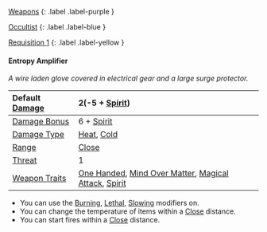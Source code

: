 [Weapons](Game/Weapons-List)
{: .label .label-purple }

[Occultist](Game/Occultist)
{: .label .label-blue }

[Requisition 1](Game/Deployment#Requisition)
{: .label .label-yellow }
#### Entropy Amplifier
*A wire laden glove covered in electrical gear and a large surge protector.*

| Default [Damage](Core/Weapons#Calculating%20Damage) | 2(-5 + [Spirit](Game/Core/Spirit)) |
| :--- | :--- |
| [Damage Bonus](Game/Core/Weapons#Damage%20Bonus) | 6 + [Spirit](Game/Core/Spirit) |
| [Damage Type](Core/Weapons#Damage%20Type) | [Heat](Game/Core/Injury#Heat), [Cold](Game/Core/Injury#Cold) |
| [Range](Core/Weapons#Range) | [Close](Game/Core/Movement#Close) |
| [Threat](Core/Weapons#Threat) | 1 |
| [Weapon Traits](Core/Weapon-Traits) | [One Handed](Game/Core/Weapon-Traits#One%20Handed), [Mind Over Matter](Game/Core/Weapon-Traits#Mind%20Over%20Matter), [Magical Attack](Game/Core/Weapon-Traits#Magical%20Attack), [Spirit](Game/Core/Weapon-Traits#Spirit)  |

* You can use the [Burning](Game/Core/Magical-Attacks#Burning), [Lethal](Game/Core/Magical-Attacks#Lethal), [Slowing](Game/Core/Magical-Attacks#Slowing) modifiers on.
* You can change the temperature of items within a [Close](Game/Core/Movement#Close) distance.
* You can start fires within a [Close](Game/Core/Movement#Close) distance.